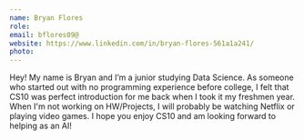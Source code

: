 ```yaml
---
name: Bryan Flores
role: 
email: bflores09@
website: https://www.linkedin.com/in/bryan-flores-561a1a241/
photo: 
---
```

Hey! My name is Bryan and I’m a junior studying Data Science. As someone who started out with no programming experience before college, I felt that CS10 was perfect introduction for me back when I took it my freshmen year. When I'm not working on HW/Projects, I will probably be watching Netflix or playing video games. I hope you enjoy CS10 and am looking forward to helping as an AI!
